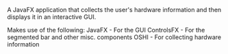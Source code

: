 A JavaFX application that collects the user's hardware information and then displays it in an interactive GUI.

Makes use of the following:
JavaFX - For the GUI
ControlsFX - For the segmented bar and other misc. components
OSHI - For collecting hardware information
